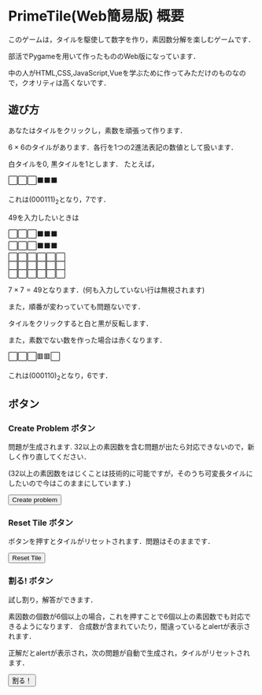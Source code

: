 # PrimeTile(Web簡易版) 概要
このゲームは，タイルを駆使して数字を作り，素因数分解を楽しむゲームです．

部活でPygameを用いて作ったもののWeb版になっています．

中の人がHTML,CSS,JavaScript,Vueを学ぶために作ってみただけのものなので，クオリティは高くないです．

## 遊び方
あなたはタイルをクリックし，素数を頑張って作ります．

$`6\times6`$のタイルがあります．各行を1つの2進法表記の数値として扱います．

白タイルを0, 黒タイルを1とします．
たとえば，
<p>
 &#x2b1c;&#x2b1c;&#x2b1c;&#x2b1b;&#x2b1b;&#x2b1b;
</p>

これは$`(000111)_2`$となり，$`7`$です．

49を入力したいときは
<p>
&#x2b1c;&#x2b1c;&#x2b1c;&#x2b1b;&#x2b1b;&#x2b1b;<br>
&#x2b1c;&#x2b1c;&#x2b1c;&#x2b1b;&#x2b1b;&#x2b1b;<br>
&#x2b1c;&#x2b1c;&#x2b1c;&#x2b1c;&#x2b1c;&#x2b1c;<br>
&#x2b1c;&#x2b1c;&#x2b1c;&#x2b1c;&#x2b1c;&#x2b1c;<br>
&#x2b1c;&#x2b1c;&#x2b1c;&#x2b1c;&#x2b1c;&#x2b1c;<br>
</p>

$`7 \times 7=49`$となります．(何も入力していない行は無視されます)

また，順番が変わっていても問題ないです．


タイルをクリックすると白と黒が反転します．

また，素数でない数を作った場合は赤くなります．
<p>
 &#x2b1c;&#x2b1c;&#x2b1c;&#x1f7e5;&#x1f7e5;&#x2b1c;
</p>

これは$`(000110)_2`$となり，$`6`$です．

## ボタン

### Create Problem ボタン
問題が生成されます.
32以上の素因数を含む問題が出たら対応できないので，新しく作り直してください．

(32以上の素因数をはじくことは技術的に可能ですが，そのうち可変長タイルにしたいので今はこのままにしています．)

<button>Create problem</button>


### Reset Tile ボタン
ボタンを押すとタイルがリセットされます．問題はそのままです．

<button>Reset Tile</button>


### 割る! ボタン
試し割り，解答ができます．

素因数の個数が6個以上の場合，これを押すことで6個以上の素因数でも対応できるようになります．
合成数が含まれていたり，間違っているとalertが表示されます．

正解だとalertが表示され，次の問題が自動で生成され，タイルがリセットされます．

<button>割る！</button>
